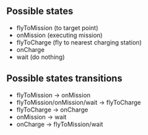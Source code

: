## Possible states

- flyToMission (to target point)
- onMission (executing mission)
- flyToCharge (fly to nearest charging station)
- onCharge
- wait (do nothing)

## Possible states transitions

- flyToMission -> onMission
- flyToMission/onMission/wait -> flyToCharge
- flyToCharge -> onCharge
- onMission -> wait
- onCharge -> flyToMission/wait
